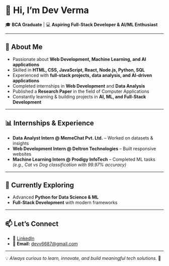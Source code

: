 # 👋 Hi, I’m **Dev Verma**

🎓 **BCA Graduate** | 💻 **Aspiring Full-Stack Developer & AI/ML Enthusiast**

---

## 🚀 About Me  
- Passionate about **Web Development, Machine Learning, and AI applications**  
- Skilled in **HTML, CSS, JavaScript, React, Node.js, Python, SQL**  
- Experienced with **full-stack projects, data analysis, and AI-driven applications**  
- Completed internships in **Web Development** and **Data Analysis**  
- Published a **Research Paper** in the field of Computer Applications  
- Constantly learning & building projects in **AI, ML, and Full-Stack Development**  

---

## 📊 Internships & Experience  
- **Data Analyst Intern @ MemeChat Pvt. Ltd.** – Worked on datasets & insights  
- **Web Development Intern @ Deltron Technologies** – Built responsive websites  
- **Machine Learning Intern @ Prodigy InfoTech** – Completed ML tasks *(e.g., Cat vs Dog classification with 99.97% accuracy)*  

---

## 🌱 Currently Exploring  
- Advanced **Python for Data Science & ML**  
- **Full-Stack Development** with modern frameworks  

---

## 📫 Let’s Connect  
- 💼 [LinkedIn](https://www.linkedin.com/in/devverma0408/)  
- 📧 **Email:** devv6687@gmail.com  

---

💡 *Always curious to learn, innovate, and build meaningful tech solutions.* 🚀
